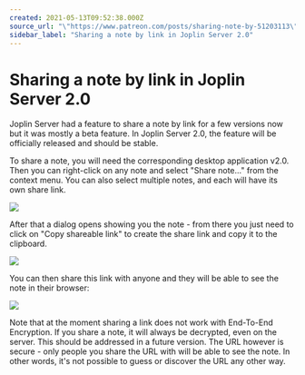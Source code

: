 ```yaml
---
created: 2021-05-13T09:52:38.000Z
source_url: "\"https://www.patreon.com/posts/sharing-note-by-51203113\""
sidebar_label: "Sharing a note by link in Joplin Server 2.0"
---
```


# Sharing a note by link in Joplin Server 2.0

Joplin Server had a feature to share a note by link for a few versions now but it was mostly a beta feature. In Joplin Server 2.0, the feature will be officially released and should be stable.

To share a note, you will need the corresponding desktop application v2.0. Then you can right-click on any note and select "Share note..." from the context menu. You can also select multiple notes, and each will have its own share link.

![](https://raw.githubusercontent.com/laurent22/joplin/dev/Assets/WebsiteAssets/images/news/20210513-095238_0.jpg)

After that a dialog opens showing you the note - from there you just need to click on "Copy shareable link" to create the share link and copy it to the clipboard.

![](https://raw.githubusercontent.com/laurent22/joplin/dev/Assets/WebsiteAssets/images/news/20210513-095238_1.jpg)

You can then share this link with anyone and they will be able to see the note in their browser:

![](https://raw.githubusercontent.com/laurent22/joplin/dev/Assets/WebsiteAssets/images/news/20210513-095238_2.jpg)

Note that at the moment sharing a link does not work with End-To-End Encryption. If you share a note, it will always be decrypted, even on the server. This should be addressed in a future version. The URL however is secure - only people you share the URL with will be able to see the note. In other words, it's not possible to guess or discover the URL any other way.